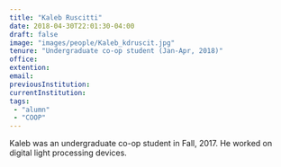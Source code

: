 ```yaml
---
title: "Kaleb Ruscitti"
date: 2018-04-30T22:01:30-04:00
draft: false
image: "images/people/Kaleb_kdruscit.jpg"
tenure: "Undergraduate co-op student (Jan-Apr, 2018)"
office:
extention:
email:
previousInstitution: 
currentInstitution: 
tags: 
 - "alumn"
 - "COOP"
---
```


Kaleb was an undergraduate co-op student in Fall, 2017. He worked on digital light processing devices.